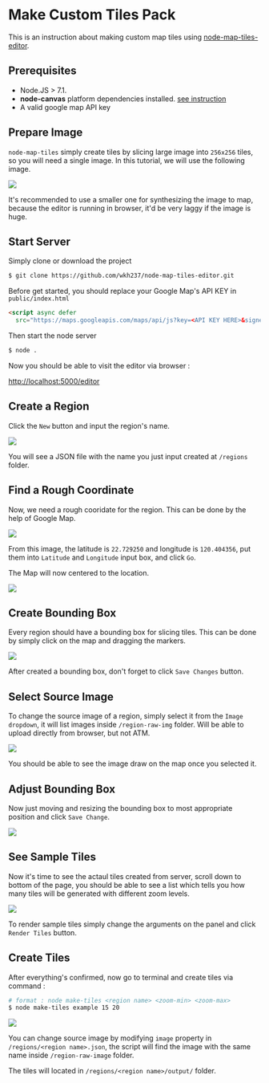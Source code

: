 # Make Custom Tiles Pack

This is an instruction about making custom map tiles using [node-map-tiles-editor](https://github.com/wkh237/node-map-tiles-editor).

## Prerequisites

- Node.JS > 7.1.
- **node-canvas** platform dependencies installed. [see instruction](https://github.com/Automattic/node-canvas#installation)
- A valid google map API key

## Prepare Image 

`node-map-tiles` simply create tiles by slicing large image into `256x256` tiles, so you will need a single image. In this tutorial, we will use the following image.

![](https://i.imgur.com/FIDasq7.jpg)

It's recommended to use a smaller one for synthesizing the image to map, because the editor is running in browser, it'd be very laggy if the image is huge.

## Start Server

Simply clone or download the project 

```sh
$ git clone https://github.com/wkh237/node-map-tiles-editor.git
```

Before get started, you should replace your Google Map's API KEY in `public/index.html` 

```html
<script async defer
  src="https://maps.googleapis.com/maps/api/js?key=<API KEY HERE>&signed_in=true&callback=initMap"></script>
```

Then start the node server

```sh
$ node .
```

Now you should be able to visit the editor via browser :

[http://localhost:5000/editor](http://localhost:5000/editor)


## Create a Region

Click the `New` button and input the region's name.

![](https://i.imgur.com/6Y2gaED.png)

You will see a JSON file with the name you just input created at `/regions` folder.


## Find a Rough Coordinate

Now, we need a rough cooridate for the region. This can be done by the help of Google Map. 

![](https://i.imgur.com/mIHvv1n.png)

From this image, the latitude is `22.729250` and longitude is `120.404356`, put them into `Latitude` and `Longitude` input box, and click `Go`.

The Map will now centered to the location.

![](https://i.imgur.com/ZGgdkul.png)

## Create Bounding Box

Every region should have a bounding box for slicing tiles. This can be done by simply click on the map and dragging the markers.

![](https://i.imgur.com/qv564h1.png)

After created a bounding box, don't forget to click `Save Changes` button.

## Select Source Image 

To change the source image of a region, simply select it from the `Image dropdown`, it will list images inside `/region-raw-img` folder. Will be able to upload directly from browser, but not ATM.

![](https://i.imgur.com/PJLwRgg.png)

You should be able to see the image draw on the map once you selected it.

## Adjust Bounding Box

Now just moving and resizing the bounding box to most appropriate position and click `Save Change`.

![](https://i.imgur.com/MNgJ8Iw.png)

## See Sample Tiles

Now it's time to see the actaul tiles created from server, scroll down to bottom of the page, you should be able to see a list which tells you how many tiles will be generated with different zoom levels.

![](https://i.imgur.com/j6f6eOe.png)


To render sample tiles simply change the arguments on the panel and click `Render Tiles` button.

## Create Tiles

After everything's confirmed, now go to terminal and create tiles via command :

```sh
# format : node make-tiles <region name> <zoom-min> <zoom-max>
$ node make-tiles example 15 20
```

![](https://i.imgur.com/fJdFjwA.png)

You can change source image by modifying `image` property in `/regions/<region name>.json`, the script will find the image with the same name inside `/region-raw-image` folder.

The tiles will located in `/regions/<region name>/output/` folder.
